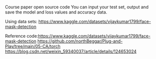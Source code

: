 Course paper open source code
You can input your test set, output and save the model and loss values and accuracy data.

Using data sets: https://www.kaggle.com/datasets/vijaykumar1799/face-mask-detection

Reference code:https://www.kaggle.com/datasets/vijaykumar1799/face-mask-detection
               https://github.com/northBeggar/Plug-and-Play/tree/main/05-CA/torch
               https://blog.csdn.net/weixin_59340037/article/details/124653024
